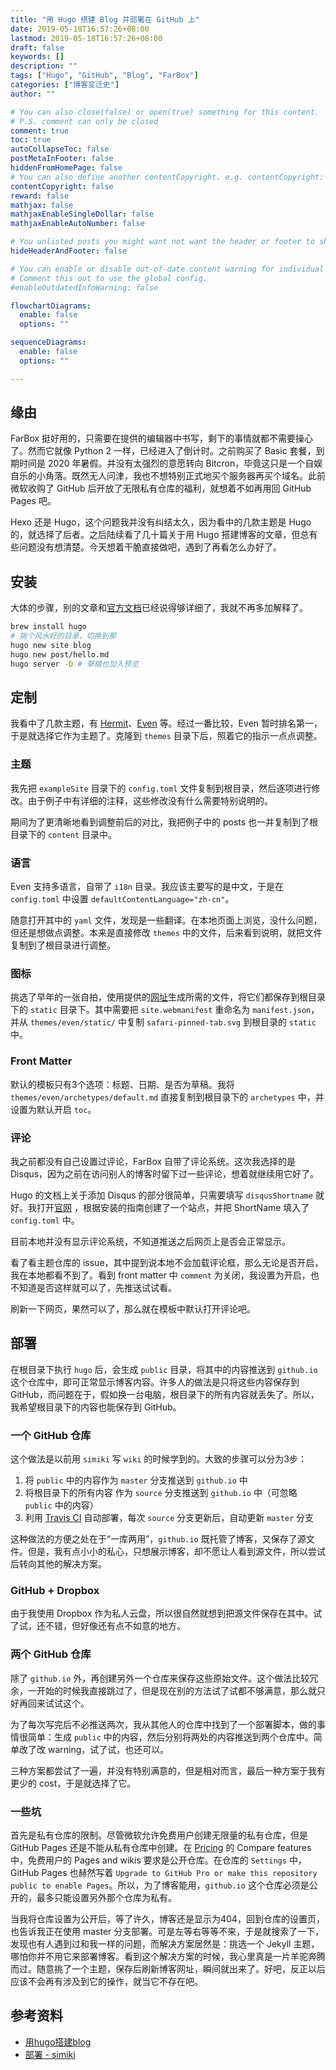 ```yaml
---
title: "用 Hugo 搭建 Blog 并部署在 GitHub 上"
date: 2019-05-18T16:57:26+08:00
lastmod: 2019-05-18T16:57:26+08:00
draft: false
keywords: []
description: ""
tags: ["Hugo", "GitHub", "Blog", "FarBox"]
categories: ["博客变迁史"]
author: ""

# You can also close(false) or open(true) something for this content.
# P.S. comment can only be closed
comment: true
toc: true
autoCollapseToc: false
postMetaInFooter: false
hiddenFromHomePage: false
# You can also define another contentCopyright. e.g. contentCopyright: "This is another copyright."
contentCopyright: false
reward: false
mathjax: false
mathjaxEnableSingleDollar: false
mathjaxEnableAutoNumber: false

# You unlisted posts you might want not want the header or footer to show
hideHeaderAndFooter: false

# You can enable or disable out-of-date content warning for individual post.
# Comment this out to use the global config.
#enableOutdatedInfoWarning: false

flowchartDiagrams:
  enable: false
  options: ""

sequenceDiagrams: 
  enable: false
  options: ""

---
```


## 缘由

FarBox 挺好用的，只需要在提供的编辑器中书写，剩下的事情就都不需要操心了。然而它就像 Python 2 一样，已经进入了倒计时。之前购买了 Basic 套餐，到期时间是 2020 年暑假。并没有太强烈的意愿转向 Bitcron，毕竟这只是一个自娱自乐的小角落。既然无人问津，我也不想特别正式地买个服务器再买个域名。此前微软收购了 GitHub 后开放了无限私有仓库的福利，就想着不如再用回 GitHub Pages 吧。

Hexo 还是 Hugo，这个问题我并没有纠结太久，因为看中的几款主题是 Hugo 的，就选择了后者。之后陆续看了几十篇关于用 Hugo 搭建博客的文章，但总有些问题没有想清楚。今天想着干脆直接做吧，遇到了再看怎么办好了。

## 安装

大体的步骤，别的文章和[官方文档](https://gohugo.io/documentation/)已经说得够详细了，我就不再多加解释了。

```sh
brew install hugo
# 挑个风水好的目录，切换到那
hugo new site blog
hugo new post/hello.md
hugo server -D # 草稿也加入预览
```

## 定制

我看中了几款主题，有 [Hermit](https://github.com/Track3/hermit)、[Even](https://github.com/olOwOlo/hugo-theme-even) 等。经过一番比较，Even 暂时排名第一，于是就选择它作为主题了。克隆到 `themes` 目录下后，照着它的指示一点点调整。

### 主题

我先把 `exampleSite` 目录下的 `config.toml` 文件复制到根目录，然后逐项进行修改。由于例子中有详细的注释，这些修改没有什么需要特别说明的。

期间为了更清晰地看到调整前后的对比，我把例子中的 posts 也一并复制到了根目录下的 `content` 目录中。

### 语言

Even 支持多语言，自带了 `i18n` 目录。我应该主要写的是中文，于是在 `config.toml` 中设置 `defaultContentLanguage="zh-cn"`。

随意打开其中的 `yaml` 文件，发现是一些翻译。在本地页面上浏览，没什么问题，但还是想做点调整。本来是直接修改 `themes` 中的文件，后来看到说明，就把文件复制到了根目录进行调整。

### 图标

挑选了早年的一张自拍，使用提供的[网址](https://realfavicongenerator.net/)生成所需的文件，将它们都保存到根目录下的 `static` 目录下。其中需要把 `site.webmanifest` 重命名为 `manifest.json`，并从 `themes/even/static/` 中复制 `safari-pinned-tab.svg` 到根目录的 `static` 中。

### Front Matter

默认的模板只有3个选项：标题、日期、是否为草稿。我将 `themes/even/archetypes/default.md` 直接复制到根目录下的 `archetypes` 中，并设置为默认开启 `toc`。

### 评论

我之前都没有自己设置过评论，FarBox 自带了评论系统。这次我选择的是 Disqus，因为之前在访问别人的博客时留下过一些评论，想着就继续用它好了。

Hugo 的文档上关于添加 Disqus 的部分很简单，只需要填写 `disqusShortname` 就好。我打开[官网](https://disqus.com/) ，根据安装的指南创建了一个站点，并把 ShortName 填入了 `config.toml` 中。

目前本地并没有显示评论系统，不知道推送之后网页上是否会正常显示。

看了看主题仓库的 issue，其中提到说本地不会加载评论框，那么无论是否开启，我在本地都看不到了。看到 front matter 中 `comment` 为关闭，我设置为开启，也不知道是否这样就可以了，先推送试试看。

刷新一下网页，果然可以了，那么就在模板中默认打开评论吧。

## 部署

在根目录下执行 `hugo` 后，会生成 `public` 目录，将其中的内容推送到 `github.io` 这个仓库中，即可正常显示博客内容。许多人的做法是只将这些内容保存到 GitHub，而问题在于，假如换一台电脑，根目录下的所有内容就丢失了。所以，我希望根目录下的内容也能保存到 GitHub。

### 一个 GitHub 仓库

这个做法是以前用 `simiki` 写 `wiki` 的时候学到的。大致的步骤可以分为3步：

1. 将 `public` 中的内容作为 `master` 分支推送到 `github.io` 中
2. 将根目录下的所有内容 作为 `source` 分支推送到 `github.io` 中（可忽略 `public` 中的内容）
3. 利用 [Travis CI](https://travis-ci.org/) 自动部署，每次 `source` 分支更新后，自动更新 `master` 分支

这种做法的方便之处在于“一库两用”，`github.io` 既托管了博客，又保存了源文件。但是，我有点小小的私心，只想展示博客，却不愿让人看到源文件，所以尝试后转向其他的解决方案。

### GitHub + Dropbox

由于我使用 Dropbox 作为私人云盘，所以很自然就想到把源文件保存在其中。试了试，还不错，但好像还有点不如意的地方。

### 两个 GitHub 仓库

除了 `github.io` 外，再创建另外一个仓库来保存这些原始文件。这个做法比较冗余，一开始的时候我直接跳过了，但是现在别的方法试了试都不够满意，那么就只好再回来试试这个。

为了每次写完后不必推送两次，我从其他人的仓库中找到了一个部署脚本，做的事情很简单：生成 `public` 中的内容，然后分别将两处的内容推送到两个仓库中。简单改了改 warning，试了试，也还可以。

三种方案都尝试了一遍，并没有特别满意的，但是相对而言，最后一种方案于我有更少的 cost，于是就选择了它。

### 一些坑

首先是私有仓库的限制。尽管微软允许免费用户创建无限量的私有仓库，但是 GitHub Pages 还是不能从私有仓库中创建。在 [Pricing](https://github.com/pricing) 的 Compare features 中，免费用户的 Pages and wikis 要求是公开仓库。在仓库的 `Settings` 中，GitHub Pages 也赫然写着 `Upgrade to GitHub Pro or make this repository public to enable Pages`。所以，为了博客能用，`github.io` 这个仓库必须是公开的，最多只能设置另外那个仓库为私有。

当我将仓库设置为公开后，等了许久，博客还是显示为404，回到仓库的设置页，也告诉我正在使用 master 分支部署。可是左等右等等不来，于是就搜索了一下，发现也有人遇到过和我一样的问题，而解决方案居然是：挑选一个 Jekyll 主题，哪怕你并不用它来部署博客。看到这个解决方案的时候，我心里真是一片羊驼奔腾而过。随意挑了一个主题，保存后刷新博客网址，瞬间就出来了。好吧，反正以后应该不会再有涉及到它的操作，就当它不存在吧。

## 参考资料

* [用hugo搭建blog](https://vinurs.me/post/blog-with-hugo-and-orgmode/)
* [部署 - simiki](http://simiki.org/zh-docs/deploy.html)
